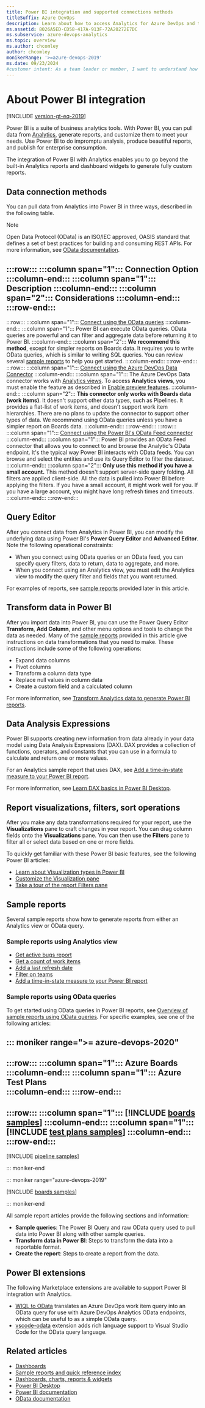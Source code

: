 ```yaml
---
title: Power BI integration and supported connections methods
titleSuffix: Azure DevOps
description: Learn about how to access Analytics for Azure DevOps and the different integration options you can use to connect to Power BI.
ms.assetid: 8026A5ED-CD58-417A-913F-72A20272E7DC
ms.subservice: azure-devops-analytics
ms.topic: overview
ms.author: chcomley
author: chcomley
monikerRange: '>=azure-devops-2019'
ms.date: 09/23/2024
#customer intent: As a team leader or member, I want to understand how to pull data from analytics to use in Power BI reports.
---
```


# About Power BI integration

[!INCLUDE [version-gt-eq-2019](../../includes/version-gt-eq-2019.md)]

Power BI is a suite of business analytics tools. With Power BI, you can pull data from [Analytics](what-is-analytics.md), generate reports, and customize them to meet your needs. Use Power BI to do impromptu analysis, produce beautiful reports, and publish for enterprise consumption.

The integration of Power BI with Analytics enables you to go beyond the built-in Analytics reports and dashboard widgets to generate fully custom reports.

## Data connection methods

You can pull data from Analytics into Power BI in three ways, described in the following table.

> [!NOTE]  
> Open Data Protocol (OData) is an ISO/IEC approved, OASIS standard that defines a set of best practices for building and consuming REST APIs. For more information, see [OData documentation](/odata/).

:::row:::
   :::column span="1":::
   **Connection Option**
   :::column-end:::
   :::column span="1":::
   **Description**
   :::column-end:::
   :::column span="2":::
   **Considerations**
   :::column-end:::
:::row-end:::
---
:::row:::
   :::column span="1":::
   [Connect using the OData queries](odataquery-connect.md)
   :::column-end:::
   :::column span="1":::
   Power BI can execute OData queries. OData queries are powerful and can filter and aggregate data before returning it to Power BI.
   :::column-end:::
   :::column span="2":::
   **We recommend this method**, except for simpler reports on Boards data. It requires you to write OData queries, which is similar to writing SQL queries. You can review several [sample reports](sample-odata-overview.md) to help you get started.
   :::column-end:::
:::row-end:::
:::row:::
   :::column span="1":::
   [Connect using the Azure DevOps Data Connector](data-connector-connect.md)
   :::column-end:::
   :::column span="1":::
   The Azure DevOps Data connector works with [Analytics views](what-are-analytics-views.md). To access **Analytics views**, you must enable the feature as described in [Enable preview features](../../project/navigation/preview-features.md).
   :::column-end:::
   :::column span="2":::
   **This connector only works with Boards data (work items)**. It doesn't support other data types, such as Pipelines. It provides a flat-list of work items, and doesn't support work item hierarchies. There are no plans to update the connector to support other types of data. We recommend using OData queries unless you have a simpler report on Boards data.
   :::column-end:::
:::row-end:::
:::row:::
   :::column span="1":::
   [Connect using the Power BI's OData Feed connector](access-analytics-power-bi.md)
   :::column-end:::
   :::column span="1":::
   Power BI provides an OData Feed connector that allows you to connect to and browse the Analytic's OData endpoint. It's the typical way Power BI interacts with OData feeds. You can browse and select the entities and use its Query Editor to filter the dataset.
   :::column-end:::
   :::column span="2":::
   **Only use this method if you have a small account.** This method doesn't support server-side query folding. All filters are applied client-side. All the data is pulled into Power BI before applying the filters. If you have a small account, it might work well for you. If you have a large account, you might have long refresh times and timeouts.
   :::column-end:::
:::row-end:::

## Query Editor

After you connect data from Analytics in Power BI, you can modify the underlying data using Power BI's **Power Query Editor** and **Advanced Editor**. Note the following operational constraints:

- When you connect using OData queries or an OData feed, you can specify query filters, data to return, data to aggregate, and more.
- When you connect using an Analytics view, you must edit the Analytics view to modify the query filter and fields that you want returned.

For examples of reports, see [sample reports](#sample-reports) provided later in this article.

## Transform data in Power BI

After you import data into Power BI, you can use the Power Query Editor **Transform**, **Add Column**, and other menu options and tools to change the data as needed. Many of the [sample reports](#sample-reports) provided in this article give instructions on data transformations that you need to make. These instructions include some of the following operations:

- Expand data columns
- Pivot columns
- Transform a column data type
- Replace null values in column data
- Create a custom field and a calculated column

For more information, see [Transform Analytics data to generate Power BI reports](transform-analytics-data-report-generation.md).

## Data Analysis Expressions

Power BI supports creating new information from data already in your data model using Data Analysis Expressions (DAX). DAX provides a collection of functions, operators, and constants that you can use in a formula to calculate and return one or more values.

For an Analytics sample report that uses DAX, see [Add a time-in-state measure to your Power BI report](create-timeinstate-report.md).

For more information, see [Learn DAX basics in Power BI Desktop](/power-bi/transform-model/desktop-quickstart-learn-dax-basics).

## Report visualizations, filters, sort operations

After you make any data transformations required for your report, use the **Visualizations** pane to craft changes in your report. You can drag column fields onto the **Visualizations** pane. You can then use the **Filters** pane to filter all or select data based on one or more fields.

To quickly get familiar with these Power BI basic features, see the following Power BI articles:

- [Learn about Visualization types in Power BI](/power-bi/visuals/power-bi-visualization-types-for-reports-and-q-and-a)
- [Customize the Visualization pane](/power-bi/visuals/power-bi-report-visualizations)
- [Take a tour of the report Filters pane](/power-bi/consumer/end-user-report-filter)

## Sample reports

Several sample reports show how to generate reports from either an Analytics view or OData query.

### Sample reports using Analytics view

- [Get active bugs report](active-bugs-sample-report.md)  
- [Get a count of work items](data-connector-examples.md)  
- [Add a last refresh date](add-last-refresh-time.md)
- [Filter on teams](create-team-filter.md)
- [Add a time-in-state measure to your Power BI report](create-timeinstate-report.md)

### Sample reports using OData queries

To get started using OData queries in Power BI reports, see [Overview of sample reports using OData queries](sample-odata-overview.md). For specific examples, see one of the following articles:

::: moniker range=">= azure-devops-2020"
---
:::row:::
   :::column span="1":::
      **Azure Boards**
   :::column-end:::
   :::column span="1":::
      **Azure Test Plans**  
   :::column-end:::
:::row-end:::
---
:::row:::
   :::column span="1":::
      [!INCLUDE [boards samples](includes/sample-fulllist.md)]
   :::column-end:::
   :::column span="1":::
      [!INCLUDE [test plans samples](includes/sample-full-list-test-plans.md)]
   :::column-end:::
:::row-end:::
---

[!INCLUDE [pipeline samples](includes/sample-full-list-pipelines.md)]

::: moniker-end

::: moniker range="azure-devops-2019"

[!INCLUDE [boards samples](includes/sample-fulllist.md)]

::: moniker-end

All sample report articles provide the following sections and information:

- **Sample queries**: The Power BI Query and raw OData query used to pull data into Power BI along with other sample queries.
- **Transform data in Power BI**: Steps to transform the data into a reportable format.
- **Create the report**: Steps to create a report from the data.

## Power BI extensions

The following Marketplace extensions are available to support Power BI integration with Analytics.

- [WIQL to OData](https://marketplace.visualstudio.com/items?itemName=ms-eswm.wiql-to-odata) translates an Azure DevOps work item query into an OData query for use with Azure DevOps Analytics OData endpoints, which can be useful to as a simple OData query.
- [vscode-odata](https://marketplace.visualstudio.com/items?itemName=stansw.vscode-odata) extension adds rich language support to Visual Studio Code for the OData query language.

## Related articles

- [Dashboards](../dashboards/dashboards.md)
- [Sample reports and quick reference index](../extend-analytics/quick-ref.md)
- [Dashboards, charts, reports & widgets](../dashboards/overview.md)
- [Power BI Desktop](/power-bi/fundamentals/desktop-get-the-desktop)
- [Power BI documentation](/power-bi)
- [OData documentation](/odata/)
